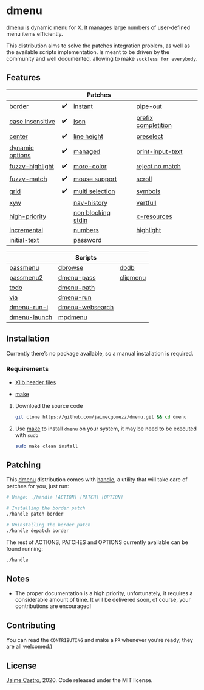# dmenu

[dmenu](https://tools.suckless.org/dmenu/) is dynamic menu for X. It manages large numbers of user-defined menu items efficiently.

This distribution aims to solve the patches integration problem, as well as the available scripts implementation. Is meant to be driven by the community and well documented, allowing to make `suckless for everybody`.



## Features

|                                                              |      | Patches                                                      |      |                                                              |      |
| ------------------------------------------------------------ | ---- | ------------------------------------------------------------ | ---- | ------------------------------------------------------------ | ---- |
| [border](https://tools.suckless.org/dmenu/patches/border/)   | ✔️    | [instant](https://tools.suckless.org/dmenu/patches/instant/) |      | [pipe-out](https://tools.suckless.org/dmenu/patches/pipeout/) |      |
| [case insensitive](https://tools.suckless.org/dmenu/patches/case-insensitive/) | ✔️    | [json](https://tools.suckless.org/dmenu/patches/json/)       |      | [prefix completition](https://tools.suckless.org/dmenu/patches/prefix-completion/) |      |
| [center](https://tools.suckless.org/dmenu/patches/center/)   | ✔️    | [line height](https://tools.suckless.org/dmenu/patches/line-height/) |      | [preselect](https://tools.suckless.org/dmenu/patches/preselect/) |      |
| [dynamic options](https://tools.suckless.org/dmenu/patches/dynamicoptions/) | ✔️    | [managed](https://tools.suckless.org/dmenu/patches/managed/) |      | [print-input-text](https://tools.suckless.org/dmenu/patches/printinputtext/) |      |
| [fuzzy-highlight](https://tools.suckless.org/dmenu/patches/fuzzyhighlight/) | ✔️    | [more-color](https://tools.suckless.org/dmenu/patches/morecolor/) |      | [reject no match](https://tools.suckless.org/dmenu/patches/reject-no-match/) |      |
| [fuzzy-match](https://tools.suckless.org/dmenu/patches/fuzzymatch/) | ✔️    | [mouse support](https://tools.suckless.org/dmenu/patches/mouse-support/) |      | [scroll](https://tools.suckless.org/dmenu/patches/scroll/)   |      |
| [grid](https://tools.suckless.org/dmenu/patches/grid/)       | ✔️    | [multi selection](https://tools.suckless.org/dmenu/patches/multi-selection/) |      | [symbols](https://tools.suckless.org/dmenu/patches/symbols/) |      |
| [xyw](https://tools.suckless.org/dmenu/patches/xyw/)         |      | [nav-history](https://tools.suckless.org/dmenu/patches/navhistory/) |      | [vertfull](https://tools.suckless.org/dmenu/patches/vertfull/) |      |
| [high-priority](https://tools.suckless.org/dmenu/patches/highpriority/) |      | [non blocking stdin](https://tools.suckless.org/dmenu/patches/non_blocking_stdin/) |      | [x-resources](https://tools.suckless.org/dmenu/patches/xresources/) |      |
| [incremental](https://tools.suckless.org/dmenu/patches/incremental/) |      | [numbers](https://tools.suckless.org/dmenu/patches/numbers/) |      | [highlight](https://tools.suckless.org/dmenu/patches/highlight/) |      |
| [initial-text](https://tools.suckless.org/dmenu/patches/initialtext/) |      | [password](https://tools.suckless.org/dmenu/patches/password/) |      |                                                              |      |



|                                                              | Scripts                                                      |                                                          |
| ------------------------------------------------------------ | ------------------------------------------------------------ | -------------------------------------------------------- |
| [passmenu](https://git.zx2c4.com/password-store/tree/contrib/dmenu/passmenu) | [dbrowse](https://github.com/clamiax/scripts/blob/master/src/dbrowse) | [dbdb](https://tools.suckless.org/dmenu/scripts/dbdb.sh) |
| [passmenu2](https://tools.suckless.org/dmenu/scripts/passmenu2) | [dmenu-pass](https://efe.kim/files/scripts/dmenu_pass)       | [clipmenu](https://github.com/cdown/clipmenu)            |
| [todo](https://tools.suckless.org/dmenu/scripts/todo)        | [dmenu-path](https://github.com/ema/dotfiles/blob/master/bin/dmenu_path) |                                                          |
| [via](https://github.com/xalexalex/via)                      | [dmenu-run](https://tools.suckless.org/dmenu/scripts/dmenu_run_with_command_history/) |                                                          |
| [dmenu-run-i](https://tools.suckless.org/dmenu/scripts/dmenu_run_i) | [dmenu-websearch](https://efe.kim/files/scripts/dmenu_websearch) |                                                          |
| [dmenu-launch](https://github.com/fsilveir/dmenu-launch)     | [mpdmenu](https://github.com/cdown/mpdmenu/blob/master/mpdmenu) |                                                          |




## Installation

Currently there’s no package available, so a manual installation is required.

### Requirements

- [Xlib header files](https://tronche.com/gui/x/xlib/introduction/header.html)

- [make](https://www.gnu.org/software/make/)

  


1. Download the source code

   ```sh
   git clone https://github.com/jaimecgomezz/dmenu.git && cd dmenu
   ```

2. Use [make](https://www.gnu.org/software/make/) to install `dmenu` on your system, it may be need to be executed with `sudo`

   ```sh
   sudo make clean install
   ```



## Patching

This [dmenu](https://tools.suckless.org/dmenu/) distribution comes with [handle](https://github.com/jaimecgomezz/dmenu/blob/master/handle), a utility that will take care of patches for you, just run:

```sh
# Usage: ./handle [ACTION] [PATCH] [OPTION]

# Installing the border patch
./handle patch border

# Uninstalling the border patch
./handle depatch border
```

The rest of ACTIONS, PATCHES and OPTIONS currently available can be found running:

```sh
./handle
```



## Notes

- The proper documentation is a high priority, unfortunately, it requires a considerable amount of time. It will be delivered soon, of course, your contributions are encouraged!




## Contributing

You can read the `CONTRIBUTING` and make a `PR` whenever you’re ready, they are all welcomed:)



## License

 [Jaime Castro](https://github.com/jaimecgomezz), 2020. Code released under the MIT license.
